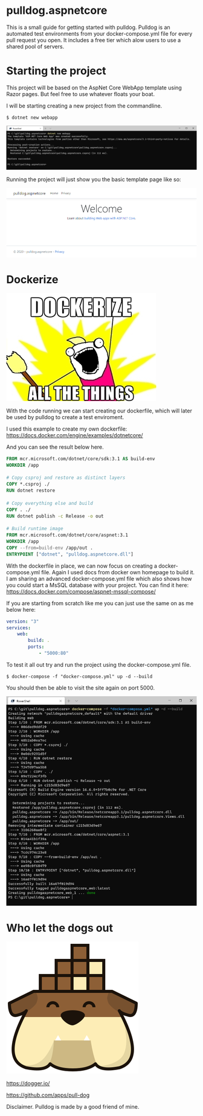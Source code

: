 # pulldog.aspnetcore

This is a small guide for getting started with pulldog. Pulldog is an automated test environments from your docker-compose.yml file for every pull request you open. It includes a free tier which alow users to use a shared pool of servers.

# Starting the project

This project will be based on the AspNet Core WebApp template using Razor pages. But feel free to use whatever floats your boat.

I will be starting creating a new project from the commandline. 

```shell
$ dotnet new webapp
```

![dotnetnew.png](Assets/dotnetnew.png)

Running the project will just show you the basic template page like so:

![basic.png](Assets/basic.png)

# Dockerize

![docker.png](Assets/docker.png)

With the code running we can start creating our dockerfile, which will later be used by pulldog to create a test enviroment.

I used this example to create my own dockerfile:
https://docs.docker.com/engine/examples/dotnetcore/

And you can see the result below here.

```dockerfile
FROM mcr.microsoft.com/dotnet/core/sdk:3.1 AS build-env
WORKDIR /app

# Copy csproj and restore as distinct layers
COPY *.csproj ./
RUN dotnet restore

# Copy everything else and build
COPY . ./
RUN dotnet publish -c Release -o out

# Build runtime image
FROM mcr.microsoft.com/dotnet/core/aspnet:3.1
WORKDIR /app
COPY --from=build-env /app/out .
ENTRYPOINT ["dotnet", "pulldog.aspnetcore.dll"]
```

With the dockerfile in place, we can now focus on creating a docker-compose.yml file. Again I used docs from docker own homepage to build it. I am sharing an advanced docker-compose.yml file which also shows how you could start a MsSQL database with your project. You can find it here: https://docs.docker.com/compose/aspnet-mssql-compose/

If you are starting from scratch like me you can just use the same on as me below here:

```docker-compose.yml
version: "3"
services:
    web:
        build: .
        ports:
            - "5000:80"
```

To test it all out try and run the project using the docker-compose.yml file.

```shell
$ docker-compose -f "docker-compose.yml" up -d --build
```
You should then be able to visit the site again on port 5000.

![docker-compose.png](Assets/docker-compose.png)


# Who let the dogs out

![dogger.png](Assets/dogger.svg)

https://dogger.io/

https://github.com/apps/pull-dog

















Disclaimer. Pulldog is made by a good friend of mine.